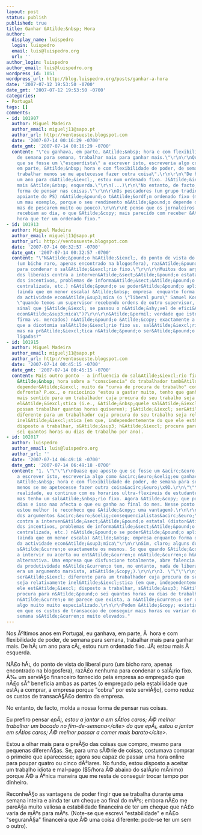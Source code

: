 ```yaml
---
layout: post
status: publish
published: true
title: Ganhar &Atilde;&nbsp; Hora
author:
  display_name: luispedro
  login: luispedro
  email: luis@luispedro.org
  url: ''
author_login: luispedro
author_email: luis@luispedro.org
wordpress_id: 1051
wordpress_url: http://blog.luispedro.org/posts/ganhar-a-hora
date: '2007-07-12 19:53:50 -0700'
date_gmt: '2007-07-12 19:53:50 -0700'
categories:
- Portugal
tags: []
comments:
- id: 101907
  author: Miguel Madeira
  author_email: miguelj11@sapo.pt
  author_url: http://ventosueste.blogspot.com
  date: '2007-07-14 00:16:29 -0700'
  date_gmt: '2007-07-14 00:16:29 -0700'
  content: "\"eu ganhava, em parte, &Atilde;&nbsp; hora e com flexibilidade de poder,
    de semana para semana, trabalhar mais para ganhar mais.\"\r\n\r\nQuase que aposto
    que se fosse um \"esquerdista\" a escrever isto, escreveria algo como \"eu ganhava,
    em parte, &Atilde;&nbsp; hora e com flexibilidade de poder, de semana para semana,
    trabalhar menos se me apetecesse fazer outra coisa\".\r\n\r\n\"De h&Atilde;&iexcl;
    um ano para c&Atilde;&iexcl;, estou num ordenado fixo. J&Atilde;&iexcl; estou
    mais &Atilde;&nbsp; esquerda.\"\r\n(...)\r\n\"No entanto, de facto, molda a nossa
    forma de pensar nas coisas.\"\r\n\r\nOs pescadores (um grupo tradicionalmente
    apoiante do PS) n&Atilde;&pound;o t&Atilde;&ordf;m ordenado fixo (mas talvez seja
    um mau exemplo, porque o seu rendimento n&Atilde;&pound;o depende da sua vontade,
    mas de pescarem muito ou pouco).\r\n\r\nE penso que os jornaleiros alentejanos
    recebiam ao dia, o que &Atilde;&copy; mais parecido com receber &Atilde;&nbsp;
    hora que ter um ordenado fixo."
- id: 101913
  author: Miguel Madeira
  author_email: miguelj11@sapo.pt
  author_url: http://ventosueste.blogspot.com
  date: '2007-07-14 00:32:57 -0700'
  date_gmt: '2007-07-14 00:32:57 -0700'
  content: "\"N&Atilde;&pound;o h&Atilde;&iexcl;, do ponto de vista do liberal puro
    (um bicho raro, apenas encontrado na blogosfera), raz&Atilde;&pound;o nenhuma
    para condenar o sal&Atilde;&iexcl;rio fixo.\"\r\n\r\nMuitos dos argumentos \"consequencialistas\"\"
    dos liberais contra a interven&Atilde;&sect;&Atilde;&pound;o estatal (distor&Atilde;&sect;&Atilde;&pound;o
    dos incentivos, problemas de informa&Atilde;&sect;&Atilde;&pound;o na direc&Atilde;&sect;&Atilde;&pound;o
    centralizada, etc.) n&Atilde;&pound;o se poder&Atilde;&pound;o aplicar tamb&Atilde;&copy;m
    (ainda que em menor escala) &Atilde;&nbsp; empresa  enquanto forma de organiza&Atilde;&sect;&Atilde;&pound;o
    da actividade econ&Atilde;&sup3;mica (o \"liberal puro\" Samuel Konkin  dizia
    \"quando temos um supervisor recebendo ordens de outro supervisor, &Atilde;&copy;
    sinal que j&Atilde;&iexcl; se passou o n&Atilde;&shy;vel de efici&Atilde;&ordf;ncia
    econ&Atilde;&sup3;mica\")?\r\n\r\n&Atilde;&permil; verdade que isto (a dicotomia
    firma vs. mercados) n&Atilde;&pound;o &Atilde;&copy; exactamente a mesma quest&Atilde;&pound;o
    que a dicotomia sal&Atilde;&iexcl;rio fixo vs. sal&Atilde;&iexcl;rio vari&Atilde;&iexcl;vel,
    mas na pr&Atilde;&iexcl;tica n&Atilde;&pound;o ser&Atilde;&pound;o quest&Atilde;&micro;es
    ligadas?"
- id: 101915
  author: Miguel Madeira
  author_email: miguelj11@sapo.pt
  author_url: http://ventosueste.blogspot.com
  date: '2007-07-14 00:45:15 -0700'
  date_gmt: '2007-07-14 00:45:15 -0700'
  content: Mais outro ponto - a influencia do sal&Atilde;&iexcl;rio fixo vs, sal&Atilde;&iexcl;rio
    &Atilde;&nbsp; hora sobre a "consciencia" do trabalhador tamb&Atilde;&copy;m n&Atilde;&pound;o
    depender&Atilde;&iexcl; muito da "curva de procura de trabalho" com que ele se
    defronta? P.ex., o raciocinio "estou a gastar muito, tenho que ganhar mais" faz
    mais sentido para um trabalhador cuja procura do seu trabalho seja relativamente
    el&Atilde;&iexcl;stica (i.e., &Atilde;&nbsp;quele sal&Atilde;&iexcl;rio&#47;hora,
    possam trabalhar quantas horas quiserem); j&Atilde;&iexcl; ser&Atilde;&iexcl;
    diferente para um trabalhador cuja procura do seu trabalho seja relativamente
    inel&Atilde;&iexcl;stica (em que, independentemente do que ele est&Atilde;&iexcl;
    disposto a trabalhar, s&Atilde;&sup3; h&Atilde;&iexcl; procura para n&Atilde;&pound;o
    sei quantos horas ou dias de trabalho por ano).
- id: 102017
  author: luispedro
  author_email: luis@luispedro.org
  author_url: ''
  date: '2007-07-14 06:49:18 -0700'
  date_gmt: '2007-07-14 06:49:18 -0700'
  content: "1. \"\"\"\r\nQuase que aposto que se fosse um &acirc;&euro;&oelig;esquerdista&acirc;&euro;\x9D
    a escrever isto, escreveria algo como &acirc;&euro;&oelig;eu ganhava, em parte,
    &Atilde;&nbsp; hora e com flexibilidade de poder, de semana para semana, trabalhar
    menos se me apetecesse fazer outra coisa&acirc;&euro;\x9D.\r\n\"\"\"\r\n\r\n:)\r\n\r\nNa
    realidade, eu continuo com os horarios ultra-flexiveis de estudante de doutoramento,
    mas tenho um sal&Atilde;&nbsp;rio fixo. Agora &Atilde;&copy; que posso tirar uns
    dias e isso nao afecta o que eu ganho ao final do mes. Nesse ponto de vista, ainda
    estou melhor (e reconheco que &Atilde;&copy; uma vantagem).\r\n\r\n2. \"Muitos
    dos argumentos &acirc;&euro;&oelig;consequencialistas&acirc;&euro;\x9D\" dos liberais
    contra a interven&Atilde;&sect;&Atilde;&pound;o estatal (distor&Atilde;&sect;&Atilde;&pound;o
    dos incentivos, problemas de informa&Atilde;&sect;&Atilde;&pound;o na direc&Atilde;&sect;&Atilde;&pound;o
    centralizada, etc.) n&Atilde;&pound;o se poder&Atilde;&pound;o aplicar tamb&Atilde;&copy;m
    (ainda que em menor escala) &Atilde;&nbsp; empresa enquanto forma de organiza&Atilde;&sect;&Atilde;&pound;o
    da actividade econ&Atilde;&sup3;mica\"\r\n\r\nSim, claro; alguns dos problemas
    s&Atilde;&curren;o exactamente os mesmos. So que quando &Atilde;&copy; o estado
    a intervir ou acerta ou ent&Atilde;&curren;o n&Atilde;&curren;o h&Atilde;&nbsp;
    alternativa. Uma empresa que disfuncione totalmente, abre falencia.\r\n\r\nA valorizacao
    da produtividade n&Atilde;&curren;o tem, no entanto, nada de liberal (tradicionalmente,
    era um argumento marxista, at&Atilde;&copy;).\r\n\r\n3. \"\"\"\r\nj&Atilde;&iexcl;
    ser&Atilde;&iexcl; diferente para um trabalhador cuja procura do seu trabalho
    seja relativamente inel&Atilde;&iexcl;stica (em que, independentemente do que
    ele est&Atilde;&iexcl; disposto a trabalhar, s&Atilde;&sup3; h&Atilde;&iexcl;
    procura para n&Atilde;&pound;o sei quantos horas ou dias de trabalho por ano)\r\n\"\"\"\r\n\r\nIsso
    n&Atilde;&curren;o me parece que exista, a n&Atilde;&curren;o ser que seja mesmo
    algo muito muito especializado.\r\n\r\nPodem &Atilde;&copy; existir carreiras
    em que os custos de transaccao de conseguir mais horas ou variar de semana para
    semana s&Atilde;&curren;o muito elevados."
---
```

<p>Nos &Atilde;&ordm;ltimos anos em Portugal, eu ganhava, em parte, &Atilde;&nbsp; hora e com flexibilidade de poder, de semana para semana, trabalhar mais para ganhar mais. De h&Atilde;&iexcl; um ano para c&Atilde;&iexcl;, estou num ordenado fixo. J&Atilde;&iexcl; estou mais &Atilde;&nbsp; esquerda.
<p>N&Atilde;&pound;o h&Atilde;&iexcl;, do ponto de vista do liberal puro (um bicho raro, apenas encontrado na blogosfera), raz&Atilde;&pound;o nenhuma para condenar o sal&Atilde;&iexcl;rio fixo. &Atilde;&permil; um servi&Atilde;&sect;o financeiro fornecido pela empresa ao empregado que n&Atilde;&pound;o s&Atilde;&sup3; beneficia ambas as partes (o empregado pela estabilidade que est&Atilde;&iexcl; a comprar, a empresa porque "cobra" por este servi&Atilde;&sect;o), como reduz os custos de transac&Atilde;&sect;&Atilde;&pound;o dentro da empresa.
<p>No entanto, de facto, molda a nossa forma de pensar nas coisas.
<p>Eu prefiro pensar <cite>ep&Atilde;&iexcl;, estou a jantar a em s&Atilde;&shy;tios caros; &Atilde;&copy; melhor trabalhar um bocado no fim-de-semana<&#47;cite> do que <cite>ep&Atilde;&iexcl;, estou a jantar em s&Atilde;&shy;tios caros; &Atilde;&copy; melhor passar a comer mais barato<&#47;cite>.
<p>Estou a olhar mais para o pre&Atilde;&sect;o das coisas que compro, mesmo para pequenas diferen&Atilde;&sect;as. Se, para uma s&Atilde;&copy;rie de coisas, costumava comprar o primeiro que aparecesse; agora sou capaz de passar uma hora online para poupar quatro ou cinco d&Atilde;&sup3;lares. No fundo, estou disposto a aceitar um trabalho idiota e mal-pago ($5&#47;hora &Atilde;&copy; abaixo do sal&Atilde;&iexcl;rio m&Atilde;&shy;nimo) porque &Atilde;&copy; a &Atilde;&ordm;nica maneira que me resta de conseguir trocar tempo por dinheiro.
<p>Reconhe&Atilde;&sect;o as vantagens de poder fingir que se trabalha durante uma semana inteira e ainda ter um cheque ao final do m&Atilde;&ordf;s; embora n&Atilde;&pound;o me pare&Atilde;&sect;a muito valiosa a estabilidade financeira de ter um cheque que n&Atilde;&pound;o varia de m&Atilde;&ordf;s para m&Atilde;&ordf;s. (Note-se que escrevi "estabilidade" e n&Atilde;&pound;o "seguran&Atilde;&sect;a" financeira que &Atilde;&copy; uma coisa diferente: pode-se ter um sem o outro).</p>
